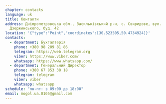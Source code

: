 ```yaml
---
chapter: contacts
language: uk
title: Контакти
address: Дніпропетровська обл., Васильківський р-н, с. Свиридове, вул.
  Дзержинського, буд. 42
location: '{"type":"Point","coordinates":[30.523505,50.4734924]}'
contacts:
  - department: Бухгалтерія
    phone: +380 98 209 81 86
    telegram: https://web.telegram.org
    viber: https://www.viber.com/
    whatsapp: https://www.whatsapp.com/
  - department: Генеральний Директор
    phone: +380 67 853 38 18
    telegram: telegram
    viber: viber
    whatsapp: whatsapp
schedule: "пн-пт: з 09:00 до 18:00"
email: mogol.ua.0105@gmail.com
---
```

